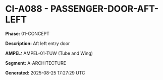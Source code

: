 # CI-A088 - PASSENGER-DOOR-AFT-LEFT

**Phase:** 01-CONCEPT

**Description:** Aft left entry door

**AMPEL:** AMPEL-01-TUW (Tube and Wing)

**Segment:** A-ARCHITECTURE

**Generated:** 2025-08-25 17:27:29 UTC
